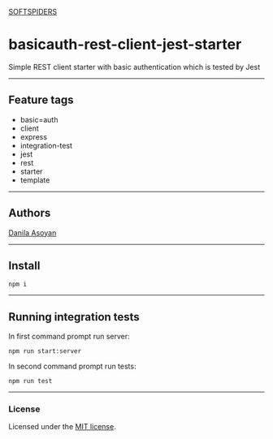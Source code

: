 [SOFTSPIDERS](https://github.com/softspiders/softspiders)

# basicauth-rest-client-jest-starter

Simple REST client starter with basic authentication which is tested by Jest

---

## Feature tags

- basic=auth
- client
- express
- integration-test
- jest
- rest
- starter
- template

---

## Authors

[Danila Asoyan](https://github.com/Danilkashtan)

---

## Install

```
npm i
```

---

## Running integration tests

In first command prompt run server: 

```
npm run start:server
```

In second command prompt run tests:

```
npm run test
```

---

### License

Licensed under the [MIT license](./LICENSE). 
